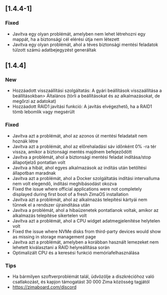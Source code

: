 ## [1.4.4-1]
### Fixed
- Javítva egy olyan problémát, amelyben nem lehet létrehozni egy mappát, ha a biztonsági cél elérési útja nem létezett
- Javítva egy olyan problémát, ahol a téves biztonsági mentési feladatok túlzott számú adatbejegyzést generáltak
## [1.4.4]
### New
- Hozzáadott visszaállítási szolgáltatás: A gyári beállítások visszaállítása a beállításokban> Általános (törli a beállításokat és az alkalmazásokat, de megőrzi az adatokat)
- Hozzáadott RAID1 javítási funkció: A javítás elvégezhető, ha a RAID1 tömb lebomlik vagy megsérült
### Fixed
- Javítva azt a problémát, ahol az azonos út mentési feladatait nem hoznák létre
- Javítva azt a problémát, ahol az előrehaladási sáv időnként 0% -ra tér vissza, amikor a biztonsági mentés majdnem befejeződött
- Javítva a problémát, ahol a biztonsági mentési feladat indítása/stop állapotjelző pontatlan volt
- Javítva a hibát, ahol egyes alkalmazások az indítás után betöltési állapotban maradnak
- Javítva azt a problémát, ahol a Docker szolgáltatás indítási intervalluma nem volt elegendő, indítási meghibásodást okozva
- Fixed the issue where official applications were not completely displayed during first boot of a fresh ZimaOS installation
- Javítva azt a problémát, ahol az alkalmazás telepítési kártyái nem tűnnek el a rendszer újraindítása után
- Javítva a problémát, ahol a hibaüzenetek pontatlanok voltak, amikor az alkalmazás telepítése sikertelen volt
- Javítva azt a problémát, ahol a CPU widget adatmegjelenítése helytelen volt
- Fixed the issue where NVMe disks from third-party devices would show as missing in storage management page
- Javítva azt a problémát, amelyben a korábban használt lemezeket nem lehetett kiválasztani a RAID helyreállítása során
- Optimalizált CPU és a keresési funkció memóriafelhasználása
### Tips
- Ha bármilyen szoftverproblémát talál, üdvözölje a diszkrécióhoz való csatlakozást, és kapjon támogatást 30 000 Zima közösség tagjától
- <a href = "https://zimaboard.com/discord" Target = "_ üres" style = "color: kék"> https://zimaboard.com/discord </a>
